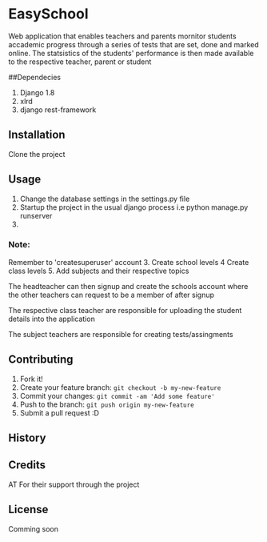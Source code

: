 # EasySchool
Web application that enables teachers and parents mornitor students accademic progress through a series of tests that are set,
done and marked online. The statsistics of the students' performance is then made available to the respective teacher, parent or
student

##Dependecies
1. Django 1.8
2. xlrd
3. django rest-framework

## Installation
Clone the project

## Usage
1. Change the database settings in the settings.py file
2. Startup the project in the usual django process i.e python manage.py runserver
3. 
### Note: 
Remember to 'createsuperuser' account
3. Create school levels
4  Create class levels
5. Add subjects and their respective topics

The headteacher can then signup and create the schools account where the other teachers can request to be a member of after signup

The respective class teacher are responsible for uploading the student details into the application

The subject teachers are responsible for creating tests/assingments

## Contributing

1. Fork it!
2. Create your feature branch: `git checkout -b my-new-feature`
3. Commit your changes: `git commit -am 'Add some feature'`
4. Push to the branch: `git push origin my-new-feature`
5. Submit a pull request :D

## History



## Credits

AT For their support through the project

## License

Comming soon
